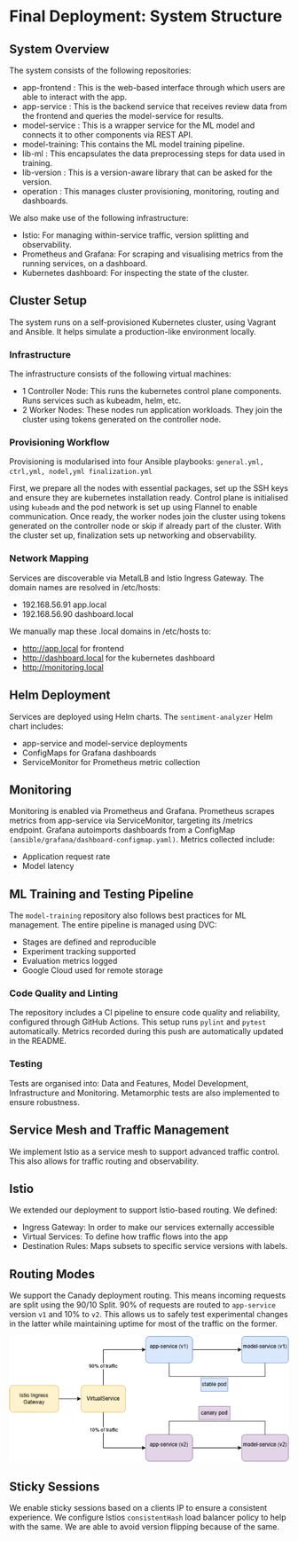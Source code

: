 # Final Deployment: System Structure

## System Overview
The system consists of the following repositories:
* app-frontend : This is the web-based interface through which users are able to interact with the app.
* app-service : This is the backend service that receives review data from the frontend and queries the model-service for results.
* model-service : This is a wrapper service for the ML model and connects it to other components via REST API.
* model-training: This contains the ML model training pipeline.
* lib-ml : This encapsulates the data preprocessing steps for data used in training.
* lib-version : This is a version-aware library that can be asked for the version.
* operation : This manages cluster provisioning, monitoring, routing and dashboards.

We also make use of the following infrastructure:
* Istio: For managing within-service traffic, version splitting and observability. 
* Prometheus and Grafana: For scraping and visualising metrics from the running services, on a dashboard.
* Kubernetes dashboard: For inspecting the state of the cluster.

## Cluster Setup
The system runs on a self-provisioned Kubernetes cluster, using Vagrant and Ansible. It helps simulate a production-like environment locally. 

### Infrastructure
The infrastructure consists of the following virtual machines:
* 1 Controller Node: This runs the kubernetes control plane components. Runs services such as kubeadm, helm, etc.
* 2 Worker Nodes: These nodes run application workloads. They join the cluster using tokens generated on the controller node.

### Provisioning Workflow 
Provisioning is modularised into four Ansible playbooks: ``` general.yml, ctrl,yml, nodel,yml finalization.yml ```

First, we prepare all the nodes with essential packages, set up the SSH keys and ensure they are kubernetes installation ready. Control plane is initialised using ```kubeadm``` and the pod network is set up using Flannel to enable communication. Once ready, the worker nodes join the cluster using tokens generated on the controller node or skip if already part of the cluster. With the cluster set up, finalization sets up networking and observability.

### Network Mapping
Services are discoverable via MetalLB and Istio Ingress Gateway. The domain names are resolved in /etc/hosts: 
* 192.168.56.91 app.local
* 192.168.56.90 dashboard.local

We manually map these .local domains in /etc/hosts to:
* http://app.local for frontend 
* http://dashboard.local for the kubernetes dashboard
* http://monitoring.local 

## Helm Deployment
Services are deployed using Helm charts. The ```sentiment-analyzer``` Helm chart includes:
* app-service and model-service deployments
* ConfigMaps for Grafana dashboards
* ServiceMonitor for Prometheus metric collection

## Monitoring 
Monitoring is enabled via Prometheus and Grafana. Prometheus scrapes metrics from app-service via ServiceMonitor, targeting its /metrics endpoint. Grafana autoimports dashboards from a ConfigMap ```(ansible/grafana/dashboard-configmap.yaml)```. Metrics collected include:
* Application request rate 
* Model latency

## ML Training and Testing Pipeline
The ```model-training``` repository also follows best practices for ML management. The entire pipeline is managed using DVC:
* Stages are defined and reproducible
* Experiment tracking supported
* Evaluation metrics logged
* Google Cloud used for remote storage 

### Code Quality and Linting
The repository includes a CI pipeline to ensure code quality and reliability, configured through GitHub Actions. This setup runs ```pylint``` and ```pytest``` automatically. Metrics recorded during this push are automatically updated in the README. 

### Testing
Tests are organised into: Data and Features, Model Development, Infrastructure and Monitoring. Metamorphic tests are also implemented to ensure robustness.

## Service Mesh and Traffic Management
We implement Istio as a service mesh to support advanced traffic control. This also allows for traffic routing and observability. 

## Istio
We extended our deployment to support Istio-based routing. We defined:
* Ingress Gateway: In order to make our services externally accessible
* Virtual Services: To define how traffic flows into the app
* Destination Rules: Maps subsets to specific service versions with labels.

## Routing Modes
We support the Canady deployment routing. This means incoming requests are split using the 90/10 Split. 90% of requests are routed to ```app-service``` version ```v1``` and 10% to ```v2```. This allows us to safely test experimental changes in the latter while maintaining uptime for most of the traffic on the former. 

<p align="center">
  <img src="images/canary.png" alt="Canary Release Flow Diagram" width="600"/>
</p>


## Sticky Sessions
We enable sticky sessions based on a clients IP to ensure a consistent experience. We configure Istios ```consistentHash``` load balancer policy to help with the same. We are able to avoid version flipping because of the same.


